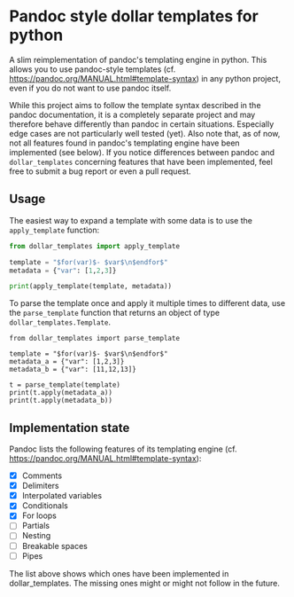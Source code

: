 # Pandoc style dollar templates for python

A slim reimplementation of pandoc's templating engine
in python. This allows you to use pandoc-style templates
(cf. <https://pandoc.org/MANUAL.html#template-syntax>) in any python
project, even if you do not want to use pandoc itself.

While this project aims to follow the template syntax described in
the pandoc documentation, it is a completely separate project and may
therefore behave differently than pandoc in certain situations. Especially
edge cases are not particularly well tested (yet). Also note that, as
of now, not all features found in pandoc's templating engine have been
implemented (see below). If you notice differences between pandoc and
`dollar_templates` concerning features that have been implemented,
feel free to submit a bug report or even a pull request.

## Usage

The easiest way to expand a template with some data is to use the
`apply_template` function:

```python
from dollar_templates import apply_template

template = "$for(var)$- $var$\n$endfor$"
metadata = {"var": [1,2,3]}

print(apply_template(template, metadata))
```

To parse the template once and apply it multiple times to different
data, use the `parse_template` function that returns an object of
type `dollar_templates.Template`.

```
from dollar_templates import parse_template

template = "$for(var)$- $var$\n$endfor$"
metadata_a = {"var": [1,2,3]}
metadata_b = {"var": [11,12,13]}

t = parse_template(template)
print(t.apply(metadata_a))
print(t.apply(metadata_b))
```

## Implementation state

Pandoc lists the following features of its templating engine
(cf. <https://pandoc.org/MANUAL.html#template-syntax>):

- [x] Comments
- [x] Delimiters
- [x] Interpolated variables
- [x] Conditionals
- [x] For loops
- [ ] Partials
- [ ] Nesting
- [ ] Breakable spaces
- [ ] Pipes

The list above shows which ones have been implemented in dollar_templates.
The missing ones might or might not follow in the future.

